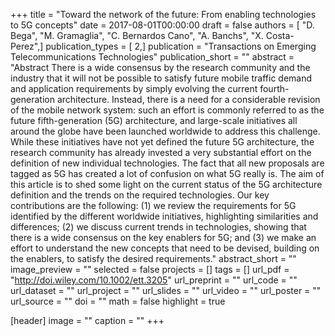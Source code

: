 +++
title = "Toward the network of the future: From enabling technologies to 5G concepts"
date = 2017-08-01T00:00:00
draft = false
authors = [ "D. Bega", "M. Gramaglia", "C. Bernardos Cano", "A. Banchs", "X. Costa-Perez",]
publication_types = [ 2,]
publication = "Transactions on Emerging Telecommunications Technologies"
publication_short = ""
abstract = "Abstract There is a wide consensus by the research community and the industry that it will not be possible to satisfy future mobile traffic demand and application requirements by simply evolving the current fourth-generation architecture. Instead, there is a need for a considerable revision of the mobile network system: such an effort is commonly referred to as the future fifth-generation (5G) architecture, and large-scale initiatives all around the globe have been launched worldwide to address this challenge. While these initiatives have not yet defined the future 5G architecture, the research community has already invested a very substantial effort on the definition of new individual technologies. The fact that all new proposals are tagged as 5G has created a lot of confusion on what 5G really is. The aim of this article is to shed some light on the current status of the 5G architecture definition and the trends on the required technologies. Our key contributions are the following: (1) we review the requirements for 5G identified by the different worldwide initiatives, highlighting similarities and differences; (2) we discuss current trends in technologies, showing that there is a wide consensus on the key enablers for 5G; and (3) we make an effort to understand the new concepts that need to be devised, building on the enablers, to satisfy the desired requirements."
abstract_short = ""
image_preview = ""
selected = false
projects = []
tags = []
url_pdf = "http://doi.wiley.com/10.1002/ett.3205"
url_preprint = ""
url_code = ""
url_dataset = ""
url_project = ""
url_slides = ""
url_video = ""
url_poster = ""
url_source = ""
doi = ""
math = false
highlight = true

[header]
image = ""
caption = ""
+++
